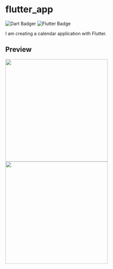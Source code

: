 # flutter_app

<!-- Shields.io -->
<!-- ![Source Code Size](https://img.shields.io/github/languages/code-size/puchimilk/flutter_app) -->
![Dart Badger](https://img.shields.io/badge/-Dart-0175C2?logo=dart&logoColor=white&style=flat)
![Flutter Badge](https://img.shields.io/badge/-Flutter-02569B?logo=flutter&logoColor=white&style=flat)

I am creating a calendar application with Flutter.

## Preview

<img src="https://user-images.githubusercontent.com/50408066/145724773-5675c462-013d-4fca-bf2f-3f39b8d1e7f4.png" width="320px" />
<img src="https://user-images.githubusercontent.com/50408066/145724776-6f58e5e6-ca54-4c89-8f86-92013f5a45a1.png" width="320px" />
